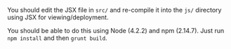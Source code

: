 You should edit the JSX file in `src/` and re-compile it into the `js/` directory using JSX for viewing/deployment.

You should be able to do this using Node (4.2.2) and npm (2.14.7). Just run `npm install` and then `grunt build`.

